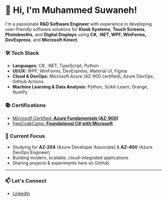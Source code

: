 # 👋 Hi, I'm Muhammed Suwaneh!

I'm a passionate **R&D Software Engineer** with experience in developing user-friendly software solutions for **Kiosk Systems**, **Touch Screens**, **Photobooths**, and **Digital Displays** using **C#, .NET, WPF, WinForms, DevExpress**, and **Microsoft Kinect**.

### 🛠️ Tech Stack
- **Languages:** C#, .NET, TypeScript, Python
- **UI/UX:** WPF, WinForms, DevExpress, Material UI, Figma
- **Cloud & DevOps:** Microsoft Azure (AZ-900 certified), Azure DevOps, GitHub Actions
- **Machine Learning & Data Analysis:** Python, Scikit-Learn, Orange, NumPy

### 📚 Certifications
- [Microsoft Certified: **Azure Fundamentals (AZ-900)**](https://learn.microsoft.com/api/credentials/share/en-us/MuhammedSuwaneh-7221/40FDCB52AFE7D993?sharingId=8B84BC73C918283)  
- [freeCodeCamp: **Foundational C# with Microsoft**](https://www.freecodecamp.org/certification/fcc13054f69-e672-43bd-bbd5-fe4d9d6a848d/foundational-c-sharp-with-microsoft)

### 🚀 Current Focus
- Studying for **AZ-204** (Azure Developer Associate) & **AZ-400** (Azure DevOps Engineer)
- Building modern, scalable, cloud-integrated applications
- Sharing projects & experiments here on GitHub

---

### 📫 Let's Connect
- [LinkedIn](https://www.linkedin.com/)  

